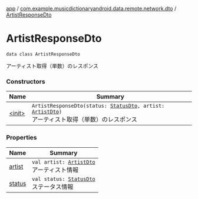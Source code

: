 [app](../../index.md) / [com.example.musicdictionaryandroid.data.remote.network.dto](../index.md) / [ArtistResponseDto](./index.md)

# ArtistResponseDto

`data class ArtistResponseDto`

アーティスト取得（単数）のレスポンス

### Constructors

| Name | Summary |
|---|---|
| [&lt;init&gt;](-init-.md) | `ArtistResponseDto(status: `[`StatusDto`](../-status-dto/index.md)`, artist: `[`ArtistDto`](../-artist-dto/index.md)`)`<br>アーティスト取得（単数）のレスポンス |

### Properties

| Name | Summary |
|---|---|
| [artist](artist.md) | `val artist: `[`ArtistDto`](../-artist-dto/index.md)<br>アーティスト情報 |
| [status](status.md) | `val status: `[`StatusDto`](../-status-dto/index.md)<br>ステータス情報 |
